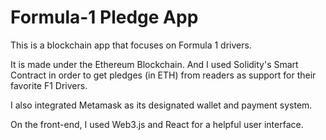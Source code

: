 # Formula-1 Pledge App

This is a blockchain app that focuses on Formula 1 drivers.

It is made under the Ethereum Blockchain. And I used Solidity's Smart Contract in order to get pledges (in ETH) from readers as support for their favorite F1 Drivers.

I also integrated Metamask as its designated wallet and payment system.

On the front-end, I used Web3.js and React for a helpful user interface.


